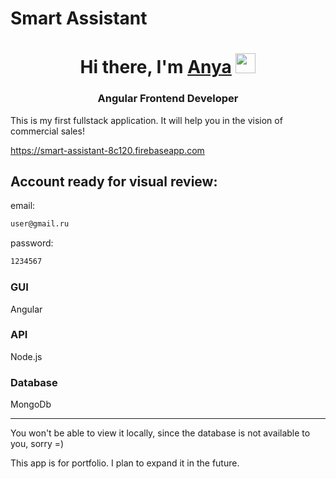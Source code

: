 # Smart Assistant
<h1 align="center">Hi there, I'm <a href="https://github.com/Anya-Gubskay" target="_blank">Anya</a> 
<img src="https://github.com/blackcater/blackcater/raw/main/images/Hi.gif" height="32"/></h1>
<h3 align="center">Angular Frontend Developer</h3>
<div>This is my first fullstack application. It will help you in the vision of commercial sales!</div>

<a>https://smart-assistant-8c120.firebaseapp.com</a>

## Account ready for visual review:
  email:
  ```bash
  user@gmail.ru
  ```
  password:
  ```bash
  1234567
  ```
### GUI
  Angular

### API
  Node.js
  
### Database
  MongoDb
<hr>
<p> You won't be able to view it locally, since the database is not available to you, sorry =)</p>
<p> This app is for portfolio. I plan to expand it in the future.</p>

